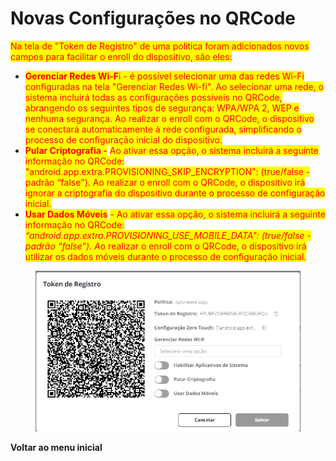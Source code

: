 # Novas Configurações no QRCode

<mark style="color:red;">Na tela de "Token de Registro" de uma política foram adicionados novos campos para facilitar o enroll do dispositivo, são eles:</mark>

* <mark style="color:red;">**Gerenciar Redes Wi-F**</mark><mark style="color:red;">i - é possível selecionar uma das redes Wi-Fi configuradas na tela "Gerenciar Redes Wi-fi". Ao selecionar uma rede, o sistema incluirá todas as configurações possíveis no QRCode, abrangendo os seguintes tipos de segurança: WPA/WPA 2, WEP e nenhuma segurança. Ao realizar o enroll com o QRCode, o dispositivo se conectará automaticamente à rede configurada, simplificando o processo de configuração inicial do dispositivo.</mark>
* <mark style="color:red;">**Pular Criptografia -**</mark> <mark style="color:red;"></mark><mark style="color:red;">Ao ativar essa opção, o sistema incluirá a seguinte informação no QRCode: "android.app.extra.PROVISIONING\_SKIP\_ENCRYPTION": (true/false - padrão “false"). Ao realizar o enroll com o QRCode, o dispositivo irá ignorar a criptografia do dispositivo durante o processo de configuração inicial.</mark>
* <mark style="color:red;">**Usar Dados Móveis**</mark> <mark style="color:red;"></mark><mark style="color:red;">- Ao ativar essa opção, o sistema incluirá a seguinte informação no QRCode:</mark> <mark style="color:red;"></mark>_<mark style="color:red;">“android.app.extra.PROVISIONING\_USE\_MOBILE\_DATA": (true/false - padrão “false"). A</mark>_<mark style="color:red;">o realizar o enroll com o QRCode, o dispositivo irá utilizar os dados móveis durante o processo de configuração inicial.</mark>

<figure><img src="../../.gitbook/assets/image (6).png" alt=""><figcaption></figcaption></figure>

**Voltar ao menu inicial**
